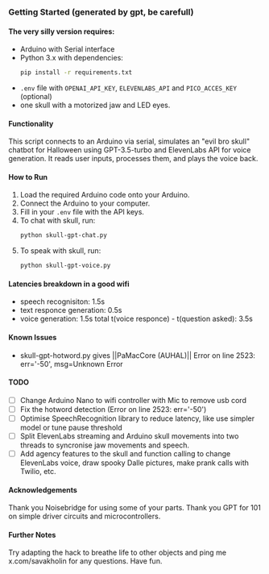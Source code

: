 ### Getting Started (generated by gpt, be carefull)

#### The very silly version requires:
- Arduino with Serial interface
- Python 3.x with dependencies: 
  ```bash
  pip install -r requirements.txt
  ```
- `.env` file with `OPENAI_API_KEY`, `ELEVENLABS_API` and `PICO_ACCES_KEY` (optional)
- one skull with a motorized jaw and LED eyes.

#### Functionality
This script connects to an Arduino via serial, simulates an "evil bro skull" chatbot for Halloween using GPT-3.5-turbo and ElevenLabs API for voice generation. It reads user inputs, processes them, and plays the voice back.

#### How to Run
1. Load the required Arduino code onto your Arduino.
2. Connect the Arduino to your computer.
3. Fill in your `.env` file with the API keys.
4. To chat with skull, run:
    ```bash
    python skull-gpt-chat.py
    ```
5. To speak with skull, run:
    ```bash
    python skull-gpt-voice.py
    ```
    
#### Latencies breakdown in a good wifi
- speech recognisiton: 1.5s
- text responce generation: 0.5s
- voice generation: 1.5s
total t(voice responce) - t(question asked): 3.5s

#### Known Issues
- skull-gpt-hotword.py gives ||PaMacCore (AUHAL)|| Error on line 2523: err='-50', msg=Unknown Error

#### TODO
- [ ] Change Arduino Nano to wifi controller with Mic to remove usb cord
- [ ] Fix the hotword detection (Error on line 2523: err='-50')
- [ ] Optimise SpeechRecognition library to reduce latency, like use simpler model or tune pause threshold
- [ ] Split ElevenLabs streaming and Arduino skull movements into two threads to syncronise jaw movements and speech.
- [ ] Add agency features to the skull and function calling to change ElevenLabs voice, draw spooky Dalle pictures, make prank calls with Twilio, etc.

#### Acknowledgements
Thank you Noisebridge for using some of your parts. Thank you GPT for 101 on simple driver circuits and microcontrollers.

#### Further Notes
Try adapting the hack to breathe life to other objects and ping me x.com/savakholin for any questions. Have fun.